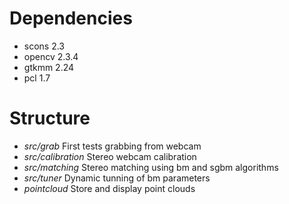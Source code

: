 
# Dependencies #

* scons 2.3
* opencv 2.3.4
* gtkmm 2.24
* pcl 1.7

# Structure #

* _src/grab_ First tests grabbing from webcam
* _src/calibration_ Stereo webcam calibration
* _src/matching_ Stereo matching using bm and sgbm algorithms
* _src/tuner_ Dynamic tunning of bm parameters
* _pointcloud_ Store and display point clouds
